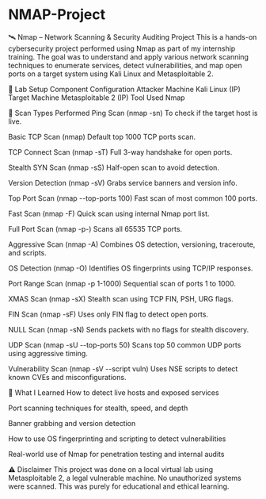 # NMAP-Project

🛰️ Nmap – Network Scanning & Security Auditing Project
This is a hands-on cybersecurity project performed using Nmap as part of my internship training. The goal was to understand and apply various network scanning techniques to enumerate services, detect vulnerabilities, and map open ports on a target system using Kali Linux and Metasploitable 2.

🧰 Lab Setup
Component	Configuration
Attacker Machine	Kali Linux (IP)
Target Machine	Metasploitable 2 (IP)
Tool Used	Nmap

🔎 Scan Types Performed
Ping Scan (nmap -sn)
To check if the target host is live.

Basic TCP Scan (nmap)
Default top 1000 TCP ports scan.

TCP Connect Scan (nmap -sT)
Full 3-way handshake for open ports.

Stealth SYN Scan (nmap -sS)
Half-open scan to avoid detection.

Version Detection (nmap -sV)
Grabs service banners and version info.

Top Port Scan (nmap --top-ports 100)
Fast scan of most common 100 ports.

Fast Scan (nmap -F)
Quick scan using internal Nmap port list.

Full Port Scan (nmap -p-)
Scans all 65535 TCP ports.

Aggressive Scan (nmap -A)
Combines OS detection, versioning, traceroute, and scripts.

OS Detection (nmap -O)
Identifies OS fingerprints using TCP/IP responses.

Port Range Scan (nmap -p 1-1000)
Sequential scan of ports 1 to 1000.

XMAS Scan (nmap -sX)
Stealth scan using TCP FIN, PSH, URG flags.

FIN Scan (nmap -sF)
Uses only FIN flag to detect open ports.

NULL Scan (nmap -sN)
Sends packets with no flags for stealth discovery.

UDP Scan (nmap -sU --top-ports 50)
Scans top 50 common UDP ports using aggressive timing.

Vulnerability Scan (nmap -sV --script vuln)
Uses NSE scripts to detect known CVEs and misconfigurations.

🧠 What I Learned
How to detect live hosts and exposed services

Port scanning techniques for stealth, speed, and depth

Banner grabbing and version detection

How to use OS fingerprinting and scripting to detect vulnerabilities

Real-world use of Nmap for penetration testing and internal audits

⚠ Disclaimer
This project was done on a local virtual lab using Metasploitable 2, a legal vulnerable machine.
No unauthorized systems were scanned. This was purely for educational and ethical learning.


